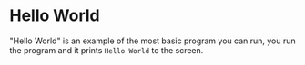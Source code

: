 # Hello World

"Hello World" is an example of the most basic program you can run, you run the program and it prints `Hello World` to the screen.
